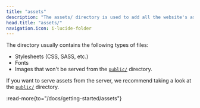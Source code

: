 ```yaml
---
title: "assets"
description: "The assets/ directory is used to add all the website's assets that the build tool will process."
head.title: "assets/"
navigation.icon: i-lucide-folder
---
```


The directory usually contains the following types of files:

- Stylesheets (CSS, SASS, etc.)
- Fonts
- Images that won't be served from the [`public/`](/docs/4.x/guide/directory-structure/public) directory.

If you want to serve assets from the server, we recommend taking a look at the [`public/`](/docs/4.x/guide/directory-structure/public) directory.

:read-more{to="/docs/getting-started/assets"}
